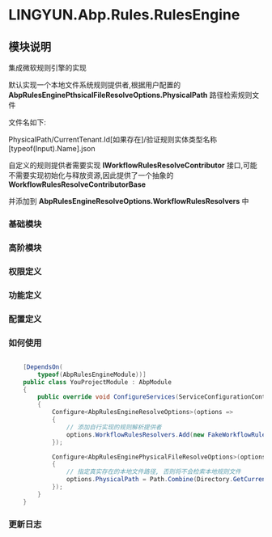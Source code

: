 # LINGYUN.Abp.Rules.RulesEngine

## 模块说明

集成微软规则引擎的实现  

默认实现一个本地文件系统规则提供者,根据用户配置的 **AbpRulesEnginePthsicalFileResolveOptions.PhysicalPath** 路径检索规则文件  

文件名如下:

PhysicalPath/CurrentTenant.Id[如果存在]/验证规则实体类型名称[typeof(Input).Name].json  

自定义的规则提供者需要实现 **IWorkflowRulesResolveContributor** 接口,可能不需要实现初始化与释放资源,因此提供了一个抽象的 **WorkflowRulesResolveContributorBase**  

并添加到 **AbpRulesEngineResolveOptions.WorkflowRulesResolvers** 中  

### 基础模块  

### 高阶模块  

### 权限定义  

### 功能定义  

### 配置定义  

### 如何使用


```csharp

    [DependsOn(
        typeof(AbpRulesEngineModule))]
    public class YouProjectModule : AbpModule
    {
        public override void ConfigureServices(ServiceConfigurationContext context)
        {
            Configure<AbpRulesEngineResolveOptions>(options =>
            {
                // 添加自行实现的规则解析提供者
                options.WorkflowRulesResolvers.Add(new FakeWorkflowRulesResolveContributor());
            });

            Configure<AbpRulesEnginePhysicalFileResolveOptions>(options =>
            {
                // 指定真实存在的本地文件路径, 否则将不会检索本地规则文件
                options.PhysicalPath = Path.Combine(Directory.GetCurrentDirectory(), "Rules");
            });
        }
    }

```

### 更新日志 
